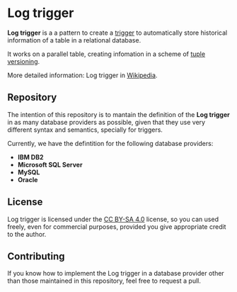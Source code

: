 # Log trigger

**Log trigger** is a a pattern to create a [trigger](https://en.wikipedia.org/wiki/Database_trigger) to automatically store historical information
of a table in a relational database.

It works on a parallel table, creating infomation in a scheme of [tuple versioning](https://en.wikipedia.org/wiki/Tuple-versioning).

More detailed information: Log trigger in [Wikipedia](https://en.wikipedia.org/wiki/Log_trigger).

## Repository

The intention of this repository is to mantain the definition of the **Log trigger** in as many database providers as possible,
given that they use very different syntax and semantics, specially for triggers.

Currently, we have the defintition for the following database providers:

* **IBM DB2**
* **Microsoft SQL Server**
* **MySQL**
* **Oracle**

## License

Log trigger is licensed under the [CC BY-SA 4.0](https://creativecommons.org/licenses/by-sa/4.0/) license, so you can used freely,
even for commercial purposes, provided you give appropriate credit to the author.

## Contributing

If you know how to implement the Log trigger in a database provider other than those maintained in this repository, feel free to
request a pull.

